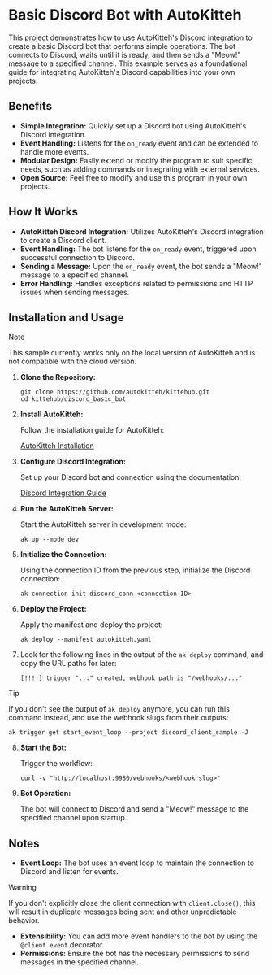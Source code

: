 # Basic Discord Bot with AutoKitteh

This project demonstrates how to use AutoKitteh's Discord integration to create a basic Discord bot that performs simple operations. The bot connects to Discord, waits until it is ready, and then sends a "Meow!" message to a specified channel. This example serves as a foundational guide for integrating AutoKitteh's Discord capabilities into your own projects.

## Benefits

- **Simple Integration:** Quickly set up a Discord bot using AutoKitteh's Discord integration.
- **Event Handling:** Listens for the `on_ready` event and can be extended to handle more events.
- **Modular Design:** Easily extend or modify the program to suit specific needs, such as adding commands or integrating with external services.
- **Open Source:** Feel free to modify and use this program in your own projects.

## How It Works

- **AutoKitteh Discord Integration:** Utilizes AutoKitteh's Discord integration to create a Discord client.
- **Event Handling:** The bot listens for the `on_ready` event, triggered upon successful connection to Discord.
- **Sending a Message:** Upon the `on_ready` event, the bot sends a "Meow!" message to a specified channel.
- **Error Handling:** Handles exceptions related to permissions and HTTP issues when sending messages.

## Installation and Usage 

> [!NOTE]
> This sample currently works only on the local version of AutoKitteh and is not compatible with the cloud version.

1. **Clone the Repository:**

   ```shell
   git clone https://github.com/autokitteh/kittehub.git
   cd kittehub/discord_basic_bot
   ```

2. **Install AutoKitteh:**

   Follow the installation guide for AutoKitteh:

   [AutoKitteh Installation](https://docs.autokitteh.com/get_started/install)

3. **Configure Discord Integration:**

   Set up your Discord bot and connection using the documentation:

   [Discord Integration Guide](https://docs.autokitteh.com/integrations/discord/connection)


4. **Run the AutoKitteh Server:**

   Start the AutoKitteh server in development mode:

   ```shell
   ak up --mode dev
   ```

5. **Initialize the Connection:**

   Using the connection ID from the previous step, initialize the Discord connection:

   ```shell
   ak connection init discord_conn <connection ID>
   ```

6. **Deploy the Project:**

   Apply the manifest and deploy the project:

   ```shell
   ak deploy --manifest autokitteh.yaml
   ```


7. Look for the following lines in the output of the `ak deploy` command, and
   copy the URL paths for later:

   ```
   [!!!!] trigger "..." created, webhook path is "/webhooks/..."
   ```

> [!TIP]
> If you don't see the output of `ak deploy` anymore, you can run this
> command instead, and use the webhook slugs from their outputs:
>
> ```shell
> ak trigger get start_event_loop --project discord_client_sample -J
> ```

8. **Start the Bot:**

   Trigger the workflow:

   ```shell
   curl -v "http://localhost:9980/webhooks/<webhook slug>"
   ```

9. **Bot Operation:**

   The bot will connect to Discord and send a "Meow!" message to the specified channel upon startup.

## Notes

- **Event Loop:** The bot uses an event loop to maintain the connection to Discord and listen for events.

> [!WARNING]
> If you don't explicitly close the client connection with `client.close()`, this will result in duplicate messages being sent and other unpredictable behavior.

- **Extensibility:** You can add more event handlers to the bot by using the `@client.event` decorator. 
- **Permissions:** Ensure the bot has the necessary permissions to send messages in the specified channel.
